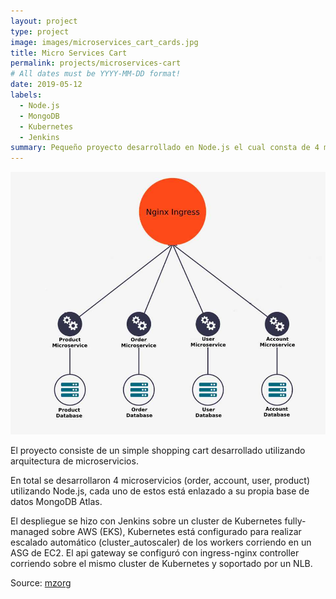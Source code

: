 ```yaml
---
layout: project
type: project
image: images/microservices_cart_cards.jpg
title: Micro Services Cart
permalink: projects/microservices-cart
# All dates must be YYYY-MM-DD format!
date: 2019-05-12
labels:
  - Node.js
  - MongoDB
  - Kubernetes
  - Jenkins
summary: Pequeño proyecto desarrollado en Node.js el cual consta de 4 microservicios (order, account, user, product) el cual fue desplegado sobre Kubernetes en AWS (EKS) utilizando Jenkins.
---
```


<img class="ui medium right floated rounded image" src="../images/microservices_cart_header.jpg">

El proyecto consiste de un simple shopping cart desarrollado utilizando arquitectura de microservicios.

En total se desarrollaron 4 microservicios (order, account, user, product) utilizando Node.js, cada uno de estos está enlazado a su propia base de datos MongoDB Atlas.

El despliegue se hizo con Jenkins sobre un cluster de Kubernetes fully-managed sobre AWS (EKS), Kubernetes está configurado para realizar escalado automático (cluster_autoscaler) de los workers corriendo en un ASG de EC2. El api gateway se configuró con ingress-nginx controller corriendo sobre el mismo cluster de Kubernetes y soportado por un NLB.  

Source: <a href="https://github.com/mzorg"><i class="large github icon "></i>mzorg</a>

